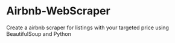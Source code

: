 # Airbnb-WebScraper
Create a airbnb scraper for listings with your targeted price using BeautifulSoup and Python



